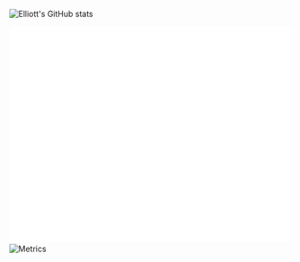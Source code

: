 ![Elliott's GitHub stats](https://github-readme-stats.vercel.app/api?username=elliottkember&show_icons=true)

![Metrics](/github-metrics.svg)
![Metrics](/iso-calendar.svg)
